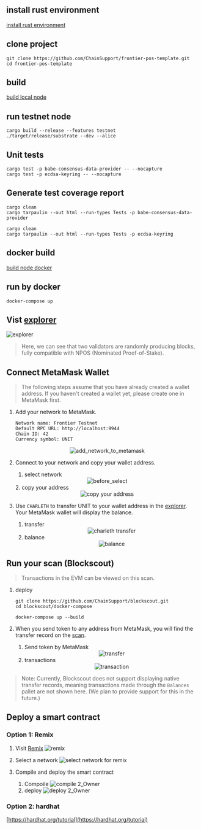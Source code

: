 

## install rust environment

[install rust environment](./install-environment.md)

## clone project

```
git clone https://github.com/ChainSupport/frontier-pos-template.git
cd frontier-pos-template
```

## build

[build local node](./build-node-local.md)
## run testnet node
```
cargo build --release --features testnet
./target/release/substrate --dev --alice
```

## Unit tests

```
cargo test -p babe-consensus-data-provider -- --nocapture
cargo test -p ecdsa-keyring -- --nocapture
```

## Generate test coverage report

```
cargo clean
cargo tarpaulin --out html --run-types Tests -p babe-consensus-data-provider
```

```
cargo clean
cargo tarpaulin --out html --run-types Tests -p ecdsa-keyring
```
## docker build

[build node docker](./build-node-docker.md)

## run by docker

```
docker-compose up
```

## Vist [explorer](https://polkadot.js.org/apps/?rpc=ws%3A%2F%2F127.0.0.1%3A9944#/explorer)

![explorer](./images/explorer.jpg)

> Here, we can see that two validators are randomly producing blocks, fully compatible with NPOS (Nominated Proof-of-Stake).

## Connect MetaMask Wallet

> The following steps assume that you have already created a wallet address. If you haven't created a wallet yet, please create one in MetaMask first.

1. Add your network to MetaMask.
    ```
    Network name: Frontier Testnet
    Default RPC URL: http://localhost:9944
    Chain ID: 42
    Currency symbol: UNIT
    ```
    <div align="center">
    <img src="./images/add_network_to_metamask.jpg" alt="add_network_to_metamask">
    </div>

    <!-- ![add network](./images/add_network_to_metamask.jpg) -->

2. Connect to your network and copy your wallet address.
    1. select network
    <div align="center">
    <img src="./images/before_select.jpg" alt="before_select">
    </div>
    2. copy your address
        <div align="center">
        <img src="./images/copy%20address.jpg" alt="copy your address">
        </div>

3. Use `CHARLETH` to transfer UNIT to your wallet address in the [explorer](https://polkadot.js.org/apps/?rpc=ws%3A%2F%2F127.0.0.1%3A9944#/accounts). Your MetaMask wallet will display the balance.
    1. transfer 
        <div align="center">
        <img src="./images/charleth%20transfer.jpg" alt="charleth transfer">
        </div>
    2. balance
        <div align="center">
        <img src="./images/balance.jpg" alt="balance">
        </div>

## Run your scan (Blockscout)

> Transactions in the EVM can be viewed on this scan.
1. deploy
    ```
    git clone https://github.com/ChainSupport/blockscout.git
    cd blockscout/docker-compose
    ```

    ```
    docker-compose up --build
    ```

2. When you send token to any address from MetaMask, you will find the transfer record on the [scan](http://localhost/).
    1. Send token by MetaMask
        <div align="center">
        <img src="./images/transfer.jpg" alt="transfer">
        </div>
    2. transactions  
        <div align="center">
        <img src="./images/scan.jpg" alt="transaction">
        </div>

> Note: Currently, Blockscout does not support displaying native transfer records, meaning transactions made through the `Balances` pallet are not shown here. (We plan to provide support for this in the future.)
## Deploy a smart contract

### Option 1: Remix
1. Visit [Remix](https://remix.ethereum.org/#)
   ![remix](./images/remix.jpg)
    
2. Select a network
    ![select network for remix](./images/select%20network%20for%20remix.jpg)
3. Compile and deploy the smart contract
    1. Compoile
        ![compile 2_Owner](./images/compile_owner.jpg)
    2. deploy
        ![deploy 2_Owner](./images/deploy.jpg)

### Option 2: hardhat
[https://hardhat.org/tutorial](https://hardhat.org/tutorial)
